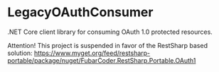 # LegacyOAuthConsumer
.NET Core client library for consuming OAuth 1.0 protected resources.

Attention!
This project is suspended in favor of the RestSharp based solution:
https://www.myget.org/feed/restsharp-portable/package/nuget/FubarCoder.RestSharp.Portable.OAuth1 
